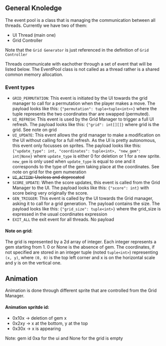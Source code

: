 ## General Knoledge

The event pool is a class that is managing the communication between all threads. Currently we have two of them:
 - UI Thread (main one)
 - Grid Controller

Note that the `Grid Generator` is just referenced in the definition of `Grid Controller`

Threads communicate with eachother through a set of event that will be listed below.
The EventPool class is not called as a thread rather is a shared common memory allocation.

### Event types
 - `GRID_PERMUTATION`: This event is initiated by the UI towards the grid manager to call for a permutation when the player makes a move. The payload looks like this: `{"permutation": tuple<tuple<int>>}` where the tuple represents the two coordinates thar are swapped (permuted).
 - `UI_REFRESH`: This event is used by the Grid Manager to trigger a full UI refresh. The payload looks like this: `{"grid": int[][]}` where grid is the grid. See note on grid
 - `UI_UPDATE`: This event allows the grid manager to make a modification on the UI without calling for a full refresh. As the UI is pretty autonomous, this event only focusses on sprites. The payload looks like this: `{"update_type": int, "coordinates": tuple<int>, "new_gem": int|None}` where `update_type` is either 0 for deletion or 1 for a new sprite. `new_gem` is only used when `update_type` is equal to one and it corresponds to the type of the gem taking place at the coordinates. See note on grid for the gem numeration
 - ~~`UI_ACTION`: Useless and deprecated~~
 - `SCORE_UPDATE`: When the score updates, this event is called from the Grid Manager to the UI. The payload looks like this: `{"score": int}` with score being very originally the score.
 - `GEN_TRIGGER`: This event is called by the UI towards the Grid manager, asking it to call for a grid generation. The payload contains the size. The payload looks like this: `{"grid_size": tuple<int>}` where the grid\_size is expressed in the usual coordinates expression
 - `EXIT_ALL` the exit event for all threads. No payload

#### Note on grid:

The grid is represented by a 2d array of integer. Each integer represents a gem starting from 1. 0 or None is the absence of gem.
The coordinates, if not specified are stored in an integer tuple (noted `tuple<int>`) representing `(x, y)`, where `(0, 0)` is the top left corner and x is on the horizontal scale and y is on the vertical one.


## Animation

Animation is done through different sprite that are controlled from the Grid Manager.

#### Animation spritde id:
 - 0x10x -> deletion of gem x
 - 0x2xy -> x at the bottom, y at the top
 - 0x30x -> x is appearing

Note: gem id 0xa for the ui and None for the grid is empty
